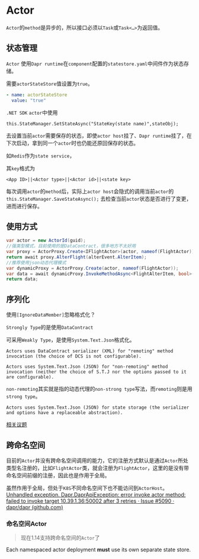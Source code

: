 # Actor

`Actor`的`method`是异步的，所以接口必须以`Task`或`Task<…>`为返回值。

## 状态管理

`Actor` 使用`Dapr runtime`在`component`配置的`statestore.yaml`中间件作为状态存储。

需要`actorStateStore`值设置为`true`。

```yaml
- name: actorStateStore
  value: "true"
```

`.NET SDK` `actor`中使用

`this.StateManager.SetStateAsync("StateKey(state name)",stateObj);`

去设置当前`actor`需要保存的状态，即使`actor host`挂了、`Dapr runtime`挂了，在下次启动，拿到同一个`actor`时也仍能还原回保存的状态。

如`Redis`作为`state service`，

其`key`格式为

`<App ID>||<Actor type>||<Actor id>||<state key>`

每次调用`actor`的`method`后，实际上`actor host`会隐式的调用当前`actor`的`this.StateManager.SaveStateAsync();` 去检查当前`actor`状态是否进行了变更，进而进行保存。

## 使用方式

```cs
var actor = new ActorId(guid);
//强类型模式，目前使用的是DataContract，很多地方不太好用
var proxy = ActorProxy.Create<IFlightActor>(actor, nameof(FlightActor));
return await proxy.AlterFlight(alterEvent.AlterItem);
//推荐使用json动态代理模式
var dynamicProxy = ActorProxy.Create(actor, nameof(FlightActor));
var data = await dynamicProxy.InvokeMethodAsync<FlightAlterItem, bool>(nameof(FlightActor.ReceiveAlterItem),alterEvent.AlterItem);
return data;
```

## 序列化

使用`[IgnoreDataMember]`忽略格式化？

`Strongly Type`的是使用`DataContract`

可采用`Weakly Type`，是使用`System.Text.Json`格式化。

`Actors uses DataContract serializer (XML) for "remoting" method invocation (the choice of DCS is not configurable).`

`Actors uses System.Text.Json (JSON) for "non-remoting" method invocation (neither the choice of S.T.J nor the options passed to it are configurable).`

`non-remoting`其实就是指的动态代理的`non-strong type`写法，而`remoting`则是用`strong type`。

`Actors uses System.Text.Json (JSON) for state storage (the serializer and options have a replaceable abstraction).`

[相关议题](https://github.com/dapr/dotnet-sdk/issues/476)

## 跨命名空间

目前的`Actor`并没有跨命名空间调用的能力，它的注册方式默认是通过`Actor`所处类型名注册的，比如`FlightActor`类，就会注册为`FlightActor`，这里的是没有带命名空间前缀的注册，因此也是作用于全局。

虽然作用于全局，但处于`K8S`不同命名空间下也不能访问到`ActorHost`。
[Unhandled exception. Dapr.DaprApiException: error invoke actor method: failed to invoke target 10.39.1.36:50002 after 3 retries · Issue #5090 · dapr/dapr (github.com)](https://github.com/dapr/dapr/issues/5090)

### 命名空间Actor

> 现在1.14支持跨命名空间的`Actor`了

Each namespaced actor deployment **must** use its own separate state store.